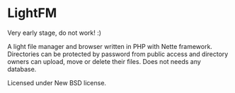 LightFM
=======
Very early stage, do not work! :)

A light file manager and browser written in PHP with Nette framework. Directories can be protected by password from public access and directory owners can upload, move or delete their files. Does not needs any database.

Licensed under New BSD license.